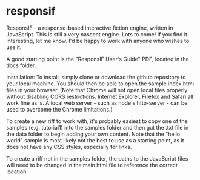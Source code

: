 # responsif
ResponsIF - a response-based interactive fiction engine, written in JavaScript. This is still a very nascent engine. Lots to come! If you find it interesting, let me know. I'd be happy to work with anyone who wishes to use it.

A good starting point is the "ResponsIF User's Guide" PDF, located in the docs folder.

Installation: To install, simply clone or download the github repository to your local machine. You should then be able to open the sample index.html files in your browser. (Note that Chrome will not open local files properly without disabling CORS restrictions. Internet Explorer, Firefox and Safari all work fine as is. A local web server - such as node's http-server - can be used to overcome the Chrome limitations.)

To create a new riff to work with, it's probably easiest to copy one of the samples (e.g. tutorial1) into the samples folder and then gut the .txt file in the data folder to begin adding your own content. Note that the "hello world" sample is most likely not the best to use as a starting point, as it does not have any CSS styles, especially for links.

To create a riff not in the samples folder, the paths to the JavaScript files will need to be changed in the main html file to reference the correct location.
